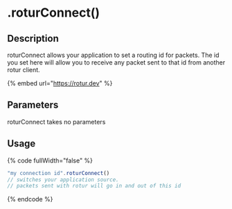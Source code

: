 # .roturConnect()

## Description

roturConnect allows your application to set a routing id for packets. The id you set here will allow you to receive any packet sent to that id from another rotur client.

{% embed url="https://rotur.dev" %}

## Parameters

roturConnect takes no parameters

## Usage

{% code fullWidth="false" %}
```javascript
"my connection id".roturConnect()
// switches your application source.
// packets sent with rotur will go in and out of this id
```
{% endcode %}
